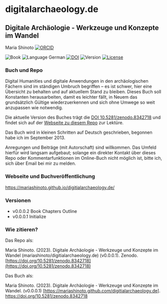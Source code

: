 
# digitalarchaeology.de

## Digitale Archäologie - Werkzeuge und Konzepte im Wandel

Maria Shinoto
[![ORCID](https://img.shields.io/badge/ORCID-white?style=flat&logo=ORCID&link=https://orcid.org/0000-0001-6089-4526.png)](https://orcid.org/0000-0001-6089-4526)

![Book](https://img.shields.io/badge/Book-cyan?style=flat.png)
![Language
German](https://img.shields.io/badge/Language-German-cyan.png)
[![DOI](https://zenodo.org/badge/689810268.svg)](https://zenodo.org/badge/latestdoi/689810268)
![Version](https://img.shields.io/badge/Ver.-0.0.0.1-red?style=flat&logo=github)
[![License](https://img.shields.io/badge/License-CC%20BY%204.0-lightgrey?labelColor=grey&style=flat&logo=CC&link=https://creativecommons.org/licenses/by/4.0/.png)](https://creativecommons.org/licenses/by/4.0/)

### Buch und Repo

Digital Humanities und digitale Anwendungen in den archäologischen
Fächern sind im ständigen Umbruch begriffen – es ist schwer, hier eine
Übersicht zu behalten und auf aktuellem Stand zu bleiben. Dieses Buch
soll Konstanten herausarbeiten, damit es leichter fällt, in Neuem das
grundsätzlich Gültige wiederzuerkennen und sich ohne Umwege so weit
anzupassen wie notwendig.

Die aktuelle Version des Buches trägt die [DOI
10.5281/zenodo.8342718](https://doi.org/10.5281/zenodo.8342718) und
findet sich auf der [Webseite zu diesem
Repo](https://mariashinoto.github.com/digitialarchaeology.de) zur
Lektüre.

Das Buch wird in kleinen Schritten auf Deutsch geschrieben, begonnen
habe ich im September 2013.

Anregungen und Beiträge (mit Autorschaft) sind willkommen. Das Umfeld
hierfür wird langsam aufgebaut; solange ein direkter Kontakt über dieses
Repo oder Kommentarfunktionen im Online-Buch nicht möglich ist, bitte
ich, sich über Email bei mir zu melden.

### Webseite und Buchveröffentlichung

https://mariashinoto.github.io/digitialarchaeology.de/

### Versionen

- v0.0.0.2 Book Chapters Outline
- v0.0.0.1 Initialize

### Wie zitieren?

Das Repo als:

Maria Shinoto. (2023). Digitale Archäologie - Werkzeuge und Konzepte im
Wandel (mariashinoto/digitialarchaeology.de) (v0.0.0.1). Zenodo.
[https://doi.org/10.5281/zenodo.8342718](https://doi.org/10.5281/zenodo.8342718)

Das Buch als:

Maria Shinoto. (2023). Digitale Archäologie - Werkzeuge und Konzepte im Wandel. (v0.0.0.1) [https://mariashinoto.github.com/digitialarchaeology.de]. https://doi.org/10.5281/zenodo.8342718
